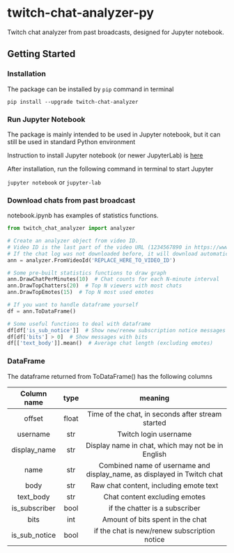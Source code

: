 # twitch-chat-analyzer-py

Twitch chat analyzer from past broadcasts, designed for Jupyter notebook.


## Getting Started

### Installation

The package can be installed by ```pip``` command in terminal 

```pip install --upgrade twitch-chat-analyzer```

### Run Jupyter Notebook

The package is mainly intended to be used in Jupyter notebook, but it can still be used in standard Python environment

Instruction to install Jupyter notebook (or newer JupyterLab) is [here](https://jupyter.org/install)

After installation, run the following command in terminal to start Jupyter

```jupyter notebook``` or ```jupyter-lab```

### Download chats from past broadcast

notebook.ipynb has examples of statistics functions. 

```python
from twitch_chat_analyzer import analyzer

# Create an analyzer object from video ID.
# Video ID is the last part of the video URL (1234567890 in https://www.twitch.tv/videos/1234567890)
# If the chat log was not downloaded before, it will download automatically and create an analyzer.
ann = analyzer.FromVideoId('REPLACE_HERE_TO_VIDEO_ID')

# Some pre-built statistics functions to draw graph
ann.DrawChatPerMinutes(10)  # Chat counts for each N-minute interval
ann.DrawTopChatters(20)  # Top N viewers with most chats
ann.DrawTopEmotes(15)  # Top N most used emotes

# If you want to handle dataframe yourself
df = ann.ToDataFrame()

# Some useful functions to deal with dataframe
df[df['is_sub_notice']]  # Show new/renew subscription notice messages
df[df['bits'] > 0]  # Show messages with bits
df[['text_body']].mean()  # Average chat length (excluding emotes)

```

### DataFrame

The dataframe returned from ToDataFrame() has the following columns

| Column name | type | meaning |
| :---------: | :--: | :-----: |
| offset | float | Time of the chat, in seconds after stream started |
| username | str | Twitch login username |
| display_name | str | Display name in chat, which may not be in English |
| name | str | Combined name of username and display_name, as displayed in Twitch chat |
| body | str | Raw chat content, including emote text |
| text_body | str | Chat content excluding emotes |
| is_subscriber | bool | if the chatter is a subscriber |
| bits | int | Amount of bits spent in the chat |
| is_sub_notice | bool | if the chat is new/renew subscription notice | 

